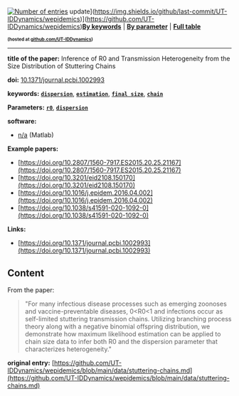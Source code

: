 <!--DO NOT EDIT BY HAND-->
 
#   
 

 [![Number of entries](https://img.shields.io/endpoint?url=https%3A%2F%2Fut-iddynamics.github.io%2Fwepidemics%2Finfo%2Fentries.json)](https://github.com/UT-IDDynamics/wepidemics) update](https://img.shields.io/github/last-commit/UT-IDDynamics/wepidemics)](https://github.com/UT-IDDynamics/wepidemics)[**By keywords**](../by-keyword.md) \| [**By parameter**](../by-parameter.md) \| [**Full table**](../full-table.md)
<p style="font-size:10px;font-weight:bold;">(hosted at <a href="https://github.com/UT-IDDynamics/wepidemics" target="_blank">github.com/UT-IDDynamics</a>)</p>

---
 
 
**title of the paper:** Inference of R0 and Transmission Heterogeneity from the Size Distribution of Stuttering Chains
 
**doi:** [10.1371/journal.pcbi.1002993](https://doi.org/10.1371/journal.pcbi.1002993)
 

**keywords:** [**`dispersion`**](../by-keyword.md#dispersion), [**`estimation`**](../by-keyword.md#estimation), [**`final size`**](../by-keyword.md#final-size), [**`chain`**](../by-keyword.md#chain) 

**Parameters:** [**`r0`**](../by-parameter.md#r0), [**`dispersion`**](../by-parameter.md#dispersion) 

**software:**
 
 - [n/a](https://doi.org/10.1371/journal.pcbi.1002993.s003) (Matlab) 

**Example papers:**
 
 - [https://doi.org/10.2807/1560-7917.ES2015.20.25.21167](https://doi.org/10.2807/1560-7917.ES2015.20.25.21167) 
 - [https://doi.org/10.3201/eid2108.150170](https://doi.org/10.3201/eid2108.150170) 
 - [https://doi.org/10.1016/j.epidem.2016.04.002](https://doi.org/10.1016/j.epidem.2016.04.002) 
 - [https://doi.org/10.1038/s41591-020-1092-0](https://doi.org/10.1038/s41591-020-1092-0) 

**Links:**
 
 - [https://doi.org/10.1371/journal.pcbi.1002993](https://doi.org/10.1371/journal.pcbi.1002993) 


## Content



From the paper: 

> "For many infectious disease processes such as emerging zoonoses and vaccine-preventable diseases, 0\<R0\<1 and infections occur as self-limited stuttering transmission chains. Utilizing branching process theory along with a negative binomial offspring distribution, we demonstrate how maximum likelihood estimation can be applied to chain size data to infer both R0 and the dispersion parameter that characterizes heterogeneity."






 **original entry:**  [https://github.com/UT-IDDynamics/wepidemics/blob/main/data/stuttering-chains.md](https://github.com/UT-IDDynamics/wepidemics/blob/main/data/stuttering-chains.md) 
